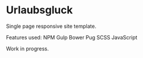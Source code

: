 # Urlaubsgluck
Single page responsive site template.

Features used:
  NPM
  Gulp
  Bower
  Pug
  SCSS
  JavaScript
  
Work in progress.
